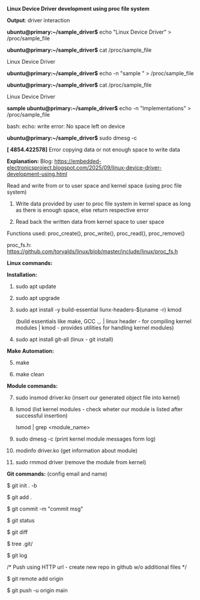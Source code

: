 **Linux Device Driver development using proc file system**

**Output**: driver interaction

**ubuntu@primary:~/sample_driver$** echo "Linux Device Driver" > /proc/sample_file 

**ubuntu@primary:~/sample_driver$** cat /proc/sample_file

Linux Device Driver

**ubuntu@primary:~/sample_driver$** echo -n "sample " > /proc/sample_file 

**ubuntu@primary:~/sample_driver$** cat /proc/sample_file

Linux Device Driver

**sample ubuntu@primary:~/sample_driver$** echo -n "Implementations" > /proc/sample_file 

bash: echo: write error: No space left on device

**ubuntu@primary:~/sample_driver$** sudo dmesg -c

**[ 4854.422578]** Error copying data or not enough space to write data




**Explanation:**
Blog: https://embedded-electronicsproject.blogspot.com/2025/09/linux-device-driver-development-using.html

Read and write from or to user space and kernel space (using proc file system)

1) Write data provided by user to proc file system in kernel space as long as there is enough space, else return respective error

2) Read back the written data from kernel space to user space

Functions used: proc_create(), proc_write(), proc_read(), proc_remove()

proc_fs.h: https://github.com/torvalds/linux/blob/master/include/linux/proc_fs.h

**Linux commands:**

**Installation:**

1. sudo apt update

2. sudo apt upgrade

3. sudo apt install -y build-essential liunx-headers-$(uname -r) kmod  

   (build essentials like make, GCC .,. |  linux header - for compiling kernel modules  | kmod - provides utilities for handling kernel modules)

4. sudo apt install git-all (linux  - git install)

**Make Automation:**

5. make

6. make clean

**Module commands:**

7. sudo insmod driver.ko  (insert our generated object file into kernel)

8. lsmod                  (list kernel modules - check wheter our module is listed after successful insertion)

   lsmod | grep <module_name>

9. sudo dmesg -c          (print kernel module messages form log)

10. modinfo driver.ko     (get information about module)

11. sudo rmmod driver     (remove the module from kernel)

**Git commands:** (config email and name)

$ git init . -b <name>

$ git add .

$ git commit -m "commit msg"

$ git status

$ git diff

$ tree .git/

$ git log

/* Push using HTTP url - create new repo in github w/o additional files */

$ git remote add origin <http-url>

$ git push -u origin main 
